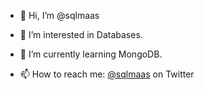 - 👋 Hi, I’m @sqlmaas
- 👀 I’m interested in Databases.
- 🌱 I’m currently learning MongoDB.

- 📫 How to reach me: [@sqlmaas](https://twitter.com/sqlmaas) on Twitter

<!---

- 💞️ I’m looking to collaborate on ...

sqlmaas/sqlmaas is a ✨ special ✨ repository because its `README.md` (this file) appears on your GitHub profile.
You can click the Preview link to take a look at your changes.
--->
